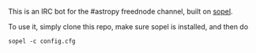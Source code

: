 This is an IRC bot for the #astropy freednode channel, built on [sopel](https://sopel.chat/).

To use it, simply clone this repo, make sure sopel is installed, and then do
```
sopel -c config.cfg
```